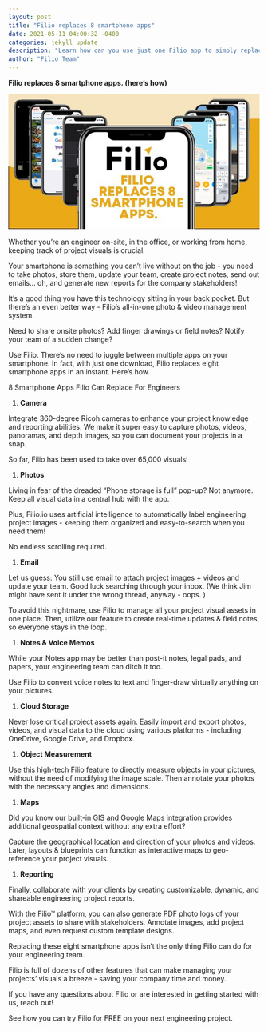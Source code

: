 ```yaml
---
layout: post
title: "Filio replaces 8 smartphone apps"
date: 2021-05-11 04:00:32 -0400
categories: jekyll update
description: "Learn how can you use just one Filio app to simply replace 8 apps"
author: "Filio Team"
---
```



 **Filio replaces 8 smartphone apps. (here’s how)**

![An Engineer’s Day with Filio](/assets/images/replace8.jpeg)

Whether you’re an engineer on-site, in the office, or working from home, keeping track of project visuals is crucial. 

Your smartphone is something you can’t live without on the job - you need to take photos, store them, update your team, create project notes, send out emails… oh, and generate new reports for the company stakeholders!

It’s a good thing you have this technology sitting in your back pocket. But there’s an even better way - Filio’s all-in-one photo & video management system. 

Need to share onsite photos? Add finger drawings or field notes? Notify your team of a sudden change? 

Use Filio. There’s no need to juggle between multiple apps on your smartphone. In fact, with just one download, Filio replaces eight smartphone apps in an instant. Here’s how.

8 Smartphone Apps Filio Can Replace For Engineers

1) **Camera**

Integrate 360-degree Ricoh cameras to enhance your project knowledge and reporting abilities. We make it super easy to capture photos, videos, panoramas, and depth images, so you can document your projects in a snap. 

So far, Filio has been used to take over 65,000 visuals!

1) **Photos**

Living in fear of the dreaded “Phone storage is full” pop-up? Not anymore. Keep all visual data in a central hub with the app. 

Plus, Filio.io uses artificial intelligence to automatically label engineering project images - keeping them organized and easy-to-search when you need them! 

No endless scrolling required.

1) **Email**

Let us guess: You still use email to attach project images + videos and update your team. Good luck searching through your inbox. (We think Jim might have sent it under the wrong thread, anyway - oops. )

To avoid this nightmare, use Filio to manage all your project visual assets in one place. Then, utilize our feature to create real-time updates & field notes, so everyone stays in the loop. 

1) **Notes & Voice Memos**

While your Notes app may be better than post-it notes, legal pads, and papers, your engineering team can ditch it too. 

Use Filio to convert voice notes to text and finger-draw virtually anything on your pictures.

1) **Cloud Storage** 

Never lose critical project assets again. Easily import and export photos, videos, and visual data to the cloud using various platforms - including OneDrive, Google Drive, and Dropbox.

1) **Object Measurement**

Use this high-tech Filio feature to directly measure objects in your pictures, without the need of modifying the image scale. Then annotate your photos with the necessary angles and dimensions.

1) **Maps**

Did you know our built-in GIS and Google Maps integration provides additional geospatial context without any extra effort? 

Capture the geographical location and direction of your  photos and videos. Later, layouts & blueprints can function as interactive maps to geo-reference your project visuals.

1) **Reporting** 

Finally, collaborate with your clients by creating customizable, dynamic, and shareable engineering project reports. 

With the Filio™ platform, you can also generate PDF photo logs of your project assets to share with stakeholders. Annotate images, add project maps, and even request custom template designs.

Replacing these eight smartphone apps isn’t the only thing Filio can do for your engineering team. 

Filio is full of dozens of other features that can make managing your projects’ visuals a breeze - saving your company time and money. 

If you have any questions about Filio or are interested in getting started with us, reach out!

See how you can try Filio for FREE on your next engineering project.
